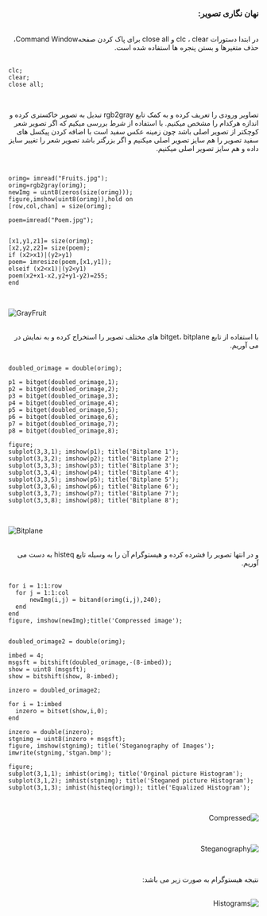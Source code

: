 <div dir="rtl">
  
 ### نهان نگاری تصویر:
  
  </br>
  
<div dir="rtl">
 در ابتدا دستورات clc  ، clear و close all برای پاک کردن صفحهCommand Window، حذف متغیرها و بستن پنجره ها استفاده شده است.
 </div> <br/>
   <div dir="ltr">
 
 ```
clc;
clear;
close all;
```
  </div>
  
<div dir="rtl">
    </br>

تصاویر ورودی را تعریف کرده و به کمک تابع rgb2gray تبدیل به تصویر خاکستری کرده و اندازه هرکدام را مشخص میکنیم.
با استفاده از شرط بررسی میکیم که اگر تصویر شعر کوچکتر از تصویر اصلی باشد چون زمینه عکس سفید است با اضافه کردن پیکسل های سفید تصویر را هم سایز تصویر اصلی میکنیم و اگر بزرگتر باشد تصویر شعر را تغییر سایز داده و هم سایز تصویر اصلی میکنیم.
  
  </br>
  
  <div dir="ltr">
  
  ```
orimg= imread("Fruits.jpg");
orimg=rgb2gray(orimg);
newImg = uint8(zeros(size(orimg)));
figure,imshow(uint8(orimg)),hold on
[row,col,chan] = size(orimg);

poem=imread("Poem.jpg");


[x1,y1,z1]= size(orimg);
[x2,y2,z2]= size(poem);
if (x2>x1)|(y2>y1)
 poem= imresize(poem,[x1,y1]);
elseif (x2<x1)|(y2<y1)
  poem(x2+x1-x2,y2+y1-y2)=255;
end  
  ```
  
  </br>
  
  ![GrayFruit](https://github.com/semnan-university-ai/image-processing-class-002/blob/main/exercises/AtiKhosravani/18%20Steganography/GrayFruit.png)
  
  </div>
  
  </br>
با استفاده از تابع bitget، bitplane های مختلف تصویر را استخراج کرده و به نمایش در می آوریم.
  </br>  </br>
  
  <div dir="ltr">
  
  ```
doubled_orimage = double(orimg);

p1 = bitget(doubled_orimage,1);
p2 = bitget(doubled_orimage,2);
p3 = bitget(doubled_orimage,3);
p4 = bitget(doubled_orimage,4);
p5 = bitget(doubled_orimage,5);
p6 = bitget(doubled_orimage,6);
p7 = bitget(doubled_orimage,7);
p8 = bitget(doubled_orimage,8);

figure;
subplot(3,3,1); imshow(p1); title('Bitplane 1');
subplot(3,3,2); imshow(p2); title('Bitplane 2');
subplot(3,3,3); imshow(p3); title('Bitplane 3');
subplot(3,3,4); imshow(p4); title('Bitplane 4');
subplot(3,3,5); imshow(p5); title('Bitplane 5');
subplot(3,3,6); imshow(p6); title('Bitplane 6');
subplot(3,3,7); imshow(p7); title('Bitplane 7');
subplot(3,3,8); imshow(p8); title('Bitplane 8');

  ```
  
  </br>
  
  ![Bitplane](https://github.com/semnan-university-ai/image-processing-class-002/blob/main/exercises/AtiKhosravani/18%20Steganography/Bitplane.png)
  
  </br>
  <div dir="rtl">
و در انتها تصویر را فشرده کرده و هیستوگرام آن را به وسیله تایع histeq به دست می آوریم.
  </br>
  </br>
  
  <div dir="ltr">
  
  ```
for i = 1:1:row
    for j = 1:1:col
        newImg(i,j) = bitand(orimg(i,j),240);
    end
end
figure, imshow(newImg);title('Compressed image');


doubled_orimage2 = double(orimg);

imbed = 4;
msgsft = bitshift(doubled_orimage,-(8-imbed));
show = uint8 (msgsft);
show = bitshift(show, 8-imbed);

inzero = doubled_orimage2;

for i = 1:imbed
    inzero = bitset(show,i,0);
end

inzero = double(inzero);
stgnimg = uint8(inzero + msgsft);
figure, imshow(stgnimg); title('Steganography of Images');
imwrite(stgnimg,'stgan.bmp');

figure;
subplot(3,1,1); imhist(orimg); title('Orginal picture Histogram');
subplot(3,1,2); imhist(stgnimg); title('Steganed picture Histogram');
subplot(3,1,3); imhist(histeq(orimg)); title('Equalized Histogram');

  ```
  
  </br>

  </div>
  
  ![Compressed](https://github.com/semnan-university-ai/image-processing-class-002/blob/main/exercises/AtiKhosravani/18%20Steganography/Compressed.png)
  
  </br>
  
  ![Steganography](https://github.com/semnan-university-ai/image-processing-class-002/blob/main/exercises/AtiKhosravani/18%20Steganography/Steganography.png)
  
  </br>
  
  نتیجه هیستوگرام به صورت زیر می باشد:
  </br>
    </br>
  
  ![Histograms](https://github.com/semnan-university-ai/image-processing-class-002/blob/main/exercises/AtiKhosravani/18%20Steganography/Histograms.png)
  
  </div>
